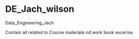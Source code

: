 # DE_Jach_wilson
Data_Engineering_Jach

Contain all related to Course materiala nd work book excerise.
